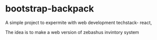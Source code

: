 # bootstrap-backpack

A simple project to expermite with web development
techstack- react, 


The idea is to make a web version of zebashus invintory system

